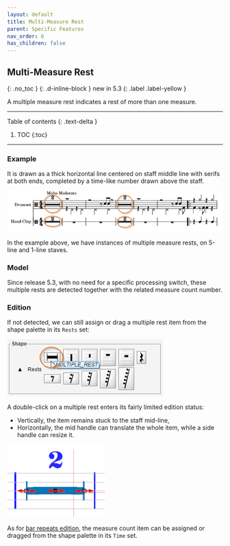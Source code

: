 ```yaml
---
layout: default
title: Multi-Measure Rest
parent: Specific Features
nav_order: 6
has_children: false
---
```


## Multi-Measure Rest
{: .no_toc }
{: .d-inline-block }
new in 5.3
{: .label .label-yellow }

A multiple measure rest  indicates a rest of more than one measure.

---
Table of contents
{: .text-delta }

1. TOC
{:toc}
---

### Example

It is drawn as a thick horizontal line centered on staff middle line
with serifs at both ends, completed by a time-like number drawn above the staff.

![](../assets/images/multiple_rest_example.png)

In the example above, we have instances of multiple measure rests, on 5-line and 1-line staves.

### Model

Since release 5.3, with no need for a specific processing switch, these multiple rests are detected
together with the related measure count number.

### Edition

If not detected, we can still assign or drag a multiple rest item from the shape palette
in its ``Rests`` set:

![](../assets/images/multiple_rest_shape.png)

A double-click on a multiple rest enters its fairly limited edition status: 
- Vertically, the item remains stuck to the staff mid-line,
- Horizontally, the mid handle can translate the whole item, while a side handle can resize it.

![](../assets/images/multiple_rest_edited.png)

As for [bar repeats edition](bar_repeat.md#edition), the measure count item can be assigned
or dragged from the shape palette in its ``Time`` set.


